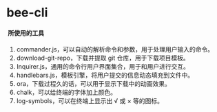 # bee-cli

####  所使用的工具
1. commander.js，可以自动的解析命令和参数，用于处理用户输入的命令。
2. download-git-repo，下载并提取 git 仓库，用于下载项目模板。
3. Inquirer.js，通用的命令行用户界面集合，用于和用户进行交互。
4. handlebars.js，模板引擎，将用户提交的信息动态填充到文件中。
5. ora，下载过程久的话，可以用于显示下载中的动画效果。
6. chalk，可以给终端的字体加上颜色。
7. log-symbols，可以在终端上显示出 √ 或 × 等的图标。